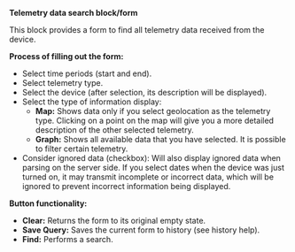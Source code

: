**Telemetry data search block/form**

This block provides a form to find all telemetry data received from the device.

**Process of filling out the form:**
- Select time periods (start and end).
- Select telemetry type.
- Select the device (after selection, its description will be displayed).
- Select the type of information display:
    - **Map:** Shows data only if you select geolocation as the telemetry type. Clicking on a point on the map will give you a more detailed description of the other selected telemetry.
    - **Graph:** Shows all available data that you have selected. It is possible to filter certain telemetry.
- Consider ignored data (checkbox): Will also display ignored data when parsing on the server side. If you select dates when the device was just turned on, it may transmit incomplete or incorrect data, which will be ignored to prevent incorrect information being displayed.

**Button functionality:**
- **Clear:** Returns the form to its original empty state.
- **Save Query:** Saves the current form to history (see history help).
- **Find:** Performs a search.
